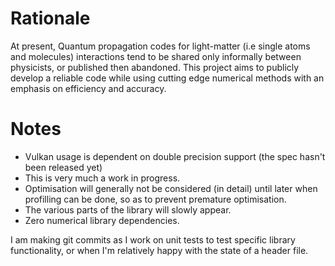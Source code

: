 # Rationale #
At present, Quantum propagation codes for light-matter (i.e single atoms and molecules) interactions tend to be shared only informally between physicists, or published then abandoned. This project aims to publicly develop a reliable code while using cutting edge numerical methods with an emphasis on efficiency and accuracy.

# Notes #
* Vulkan usage is dependent on double precision support (the spec hasn't been released yet)
* This is very much a work in progress.
* Optimisation will generally not be considered (in detail) until later when profilling can be done, so as to prevent premature optimisation.
* The various parts of the library will slowly appear.
* Zero numerical library dependencies.

I am making git commits as I work on unit tests to test specific library functionality, or when I'm relatively happy with the state of a header file.